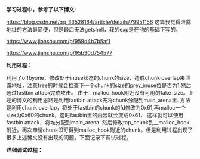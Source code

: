 **学习过程中，参考了以下博文:**

https://blog.csdn.net/qq_33528164/article/details/79951156   这篇我觉得泄露地址的方法最简便，但是最后无法getshell，我的exp是在他的基础下写的。

https://www.jianshu.com/p/959d4b7b5af1

https://www.jianshu.com/p/95b30d754577

**利用过程：**

利用了offbyone，修改处于inuse状态的chunk的size，造成chunk overlap来泄露地址，注意free的时候会检查下一个chunk的size的prev_inuse位是否为1.然后通过fastbin attack完成攻击。
由于__malloc_hook附近没有可用的fake_size。上述的博文的利用思路是利用fastbin attack先将chunk分配到main_arena里.
方法是利用chunk overlap，将处于fastbin的chunk的fd修改为0x61,再malloc一个size为0x60的chunk，这时fastbin里的内容就会变成0x61，
这样就可以使用fastbin attack，将堆分配到main_arena.
然后修改top_chunk到__malloc_hook附近。再次申请chunk即可得到malloc_hook附近的chunk。但是利用过程出现了很多上述博文没有出现的问题。下面记录下调试过程。

**详细调试过程：**

